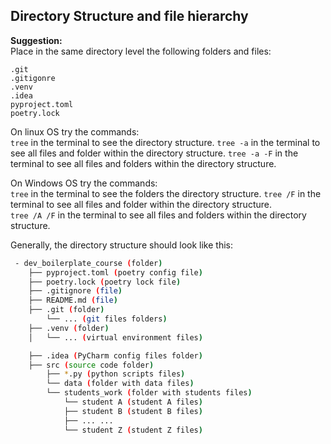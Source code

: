 ## Directory Structure and file hierarchy  

**Suggestion:**   
Place in  the same directory level the following folders and files:  

```
.git
.gitigonre    
.venv  
.idea
pyproject.toml
poetry.lock
```

On linux OS try the commands:   
`tree` in the terminal to see the directory structure.
`tree -a` in the terminal to see all files and folder within the directory structure.
`tree -a -F` in the terminal to see all files and folders within the directory structure.

On Windows OS try the commands:  
`tree` in the terminal to see the folders the directory structure.
`tree /F` in the terminal to see all files and folder within the directory structure.  
`tree /A /F` in the terminal to see all files and folders within the directory structure.

Generally, the directory structure should look like this:  

```bash 
 - dev_boilerplate_course (folder)
    ├── pyproject.toml (poetry config file)
    ├── poetry.lock (poetry lock file)
    ├── .gitignore (file)
    ├── README.md (file)
    ├── .git (folder)
        └── ... (git files folders)
    ├── .venv (folder)
    │   └── ... (virtual environment files)

    ├── .idea (PyCharm config files folder)
    ├── src (source code folder)
        ├── *.py (python scripts files)
        └── data (folder with data files)
        └── students_work (folder with students files)
            └── student A (student A files)
            ├── student B (student B files)
            ├── ... ... 
            └── student Z (student Z files)
```

